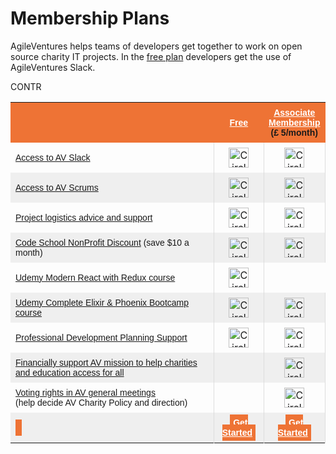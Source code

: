 # Membership Plans

AgileVentures helps teams of developers get together to work on open source charity IT projects.  In the [free plan](/free) developers get the use of AgileVentures Slack.

<table class="tg" style="border-collapse: collapse;border-spacing:0;border-color: #aaa; width: 100%">
 <tbody>
    <tr style="background-color: #ee7335;">
        <td style="width: 350px"></td>
        <th style="width: 65px;font-family: Arial, sans-serif;font-size: 14px;padding:8px;">
        <div style="text-align: center;"><a href="/free" style="color:white">Free</a></div></th>
        <th style="width: 60px;font-family: Arial, sans-serif;font-size: 14px;padding:8px;">
        <div style="text-align: center;"><a href="/associate" style="color:white">Associate Membership</a></div>
        <div style="text-align: center;">(&#xa3; 5/month)</div>
        </th>
    </tr>
    <tr>
	  <td style="font-family: Arial, sans-serif;font-size: 14px;padding:8px;"><a href="/free">Access to AV Slack</a></td>    
      <td style="text-align: center;padding:8px;border-left:solid 1px #ddd;"><img width="32" src="https://dl.dropbox.com/s/h3vg4hcvhkjc1ks/teal-circle-checkmark-128.png" alt="Circle checkmark icon" title="Circle checkmark"></td>
      <td style="text-align: center;padding:8px;border-left:solid 1px #ddd;border-right:solid 1px #ddd;"><img width="32" src="https://dl.dropbox.com/s/h3vg4hcvhkjc1ks/teal-circle-checkmark-128.png" alt="Circle checkmark icon" title="Circle checkmark"></td>
    </tr>
    <tr>
		<td style="font-family: Arial, sans-serif;font-size: 14px;background:#efefef;padding:8px;"><a href="/free">Access to AV Scrums</a></td>    
		<td style="text-align: center;background:#efefef;padding:8px;border-left:solid 1px #ddd;"><img width="32" src="https://dl.dropbox.com/s/h3vg4hcvhkjc1ks/teal-circle-checkmark-128.png" alt="Circle checkmark icon" title="Circle checkmark"></td>
		<td style="text-align: center;background:#efefef;padding:8px;border-left:solid 1px #ddd;border-right:solid 1px #ddd;"><img width="32" src="https://dl.dropbox.com/s/h3vg4hcvhkjc1ks/teal-circle-checkmark-128.png" alt="Circle checkmark icon" title="Circle checkmark"></td>
	</tr>
    <tr>
		<td style="font-family: Arial, sans-serif;font-size: 14px;padding:8px;"><a href="/free">Project logistics advice and support</a></td>    
    	<td style="text-align: center;padding:8px;border-left:solid 1px #ddd;"><img width="32" src="https://dl.dropbox.com/s/h3vg4hcvhkjc1ks/teal-circle-checkmark-128.png" alt="Circle checkmark icon" title="Circle checkmark"></td>
    	<td style="text-align: center;padding:8px;border-left:solid 1px #ddd;border-right:solid 1px #ddd;"><img width="32" src="https://dl.dropbox.com/s/h3vg4hcvhkjc1ks/teal-circle-checkmark-128.png" alt="Circle checkmark icon" title="Circle checkmark"></td>
    	</tr>
	<tr>
		<td style="font-family: Arial, sans-serif;font-size: 14px;background:#efefef;padding:8px;"><a href="/premium">Code School NonProfit Discount</a> (save $10 a month)</td>    
		<td style="text-align: center;background:#efefef;padding:8px;border-left:solid 1px #ddd;"><img width="32" src="https://dl.dropbox.com/s/h3vg4hcvhkjc1ks/teal-circle-checkmark-128.png" alt="Circle checkmark icon" title="Circle checkmark"></td>
		<td style="text-align: center;background:#efefef;padding:8px;border-left:solid 1px #ddd;border-right:solid 1px #ddd;"><img width="32" src="https://dl.dropbox.com/s/h3vg4hcvhkjc1ks/teal-circle-checkmark-128.png" alt="Circle checkmark icon" title="Circle checkmark"></td>
		</tr>
    <tr>
		<td style="font-family: Arial, sans-serif;font-size: 14px;padding:8px;"><a href="/premium-mob">Udemy Modern React with Redux course</a></td>    
CONTR		<td style="text-align: center;padding:8px;border-left:solid 1px #ddd;border-right:solid 1px #ddd;"><img width="32" src="https://dl.dropbox.com/s/h3vg4hcvhkjc1ks/teal-circle-checkmark-128.png" alt="Circle checkmark icon" title="Circle checkmark"></td>
	</tr>
    <tr>
		<td style="font-family: Arial, sans-serif;font-size: 14px;background:#efefef;padding:8px;"><a href="/premium-mob">Udemy Complete Elixir &amp; Phoenix Bootcamp course</a></td>    
		<td style="text-align: center;background:#efefef;padding:8px;border-left:solid 1px #ddd;"><img width="32" src="https://dl.dropbox.com/s/h3vg4hcvhkjc1ks/teal-circle-checkmark-128.png" alt="Circle checkmark icon" title="Circle checkmark"></td>
		<td style="text-align: center;background:#efefef;padding:8px;border-left:solid 1px #ddd;border-right:solid 1px #ddd;"><img width="32" src="https://dl.dropbox.com/s/h3vg4hcvhkjc1ks/teal-circle-checkmark-128.png" alt="Circle checkmark icon" title="Circle checkmark"></td>
	</tr>
	<tr>
		<td style="font-family: Arial, sans-serif;font-size: 14px;padding:8px;"><a href="/premium-mob">Professional Development Planning Support</a></td>                       
		<td style="text-align: center;padding:8px;border-left:solid 1px #ddd;"><img width="32" src="https://dl.dropbox.com/s/h3vg4hcvhkjc1ks/teal-circle-checkmark-128.png" alt="Circle checkmark icon" title="Circle checkmark"></td>
		<td style="text-align: center;padding:8px;border-left:solid 1px #ddd;border-right:solid 1px #ddd;"><img width="32" src="https://dl.dropbox.com/s/h3vg4hcvhkjc1ks/teal-circle-checkmark-128.png" alt="Circle checkmark icon" title="Circle checkmark"></td>
	</tr>
	<tr>
		<td style="font-family: Arial, sans-serif;font-size: 14px;background:#efefef;padding:8px;"><a href="/premium">Financially support AV mission to help charities <br>and education access for all</a></td>   
		<td style="text-align: center;background:#efefef;padding:8px;border-left:solid 1px #ddd;"></td>
		<td style="text-align: center;background:#efefef;padding:8px;border-left:solid 1px #ddd;border-right:solid 1px #ddd;"><img width="32" src="https://dl.dropbox.com/s/h3vg4hcvhkjc1ks/teal-circle-checkmark-128.png" alt="Circle checkmark icon" title="Circle checkmark"></td>
	</tr>
	<tr>
		<td style="font-family: Arial, sans-serif;font-size: 14px;padding:8px;">
<a href="/premium-f2f">Voting rights in AV general meetings </a><br>(help decide AV Charity Policy and direction)</td>    
		<td style="text-align: center;padding:8px;border-left:solid 1px #ddd;"></td>
		<td style="text-align: center;padding:8px;border-left:solid 1px #ddd;border-right:solid 1px #ddd;"><img width="32" src="https://dl.dropbox.com/s/h3vg4hcvhkjc1ks/teal-circle-checkmark-128.png" alt="Circle checkmark icon" title="Circle checkmark"></td>
	</tr>
    <tr>
		<td style="font-family: Arial, sans-serif;font-size: 14px;padding:8px;background:#efefef;"><span class="btn btn-primary btn-block" style="background-color:#ee7335;border-color:#ee7335;padding:5px;width: 350px;"><a href="/sponsorship"></a></span></td>    
		<td style="text-align: center;font-family: Arial, sans-serif;font-size: 14px;padding:8px;background:#efefef;border-left:solid 1px #ddd;color:white"><span class="btn btn-primary btn-block" style="background-color:#ee7335;border-color:#ee7335;padding:5px;"><a href="/users/sign_up" style="color:white"><b>Get Started</b></a></span></td>
		<td style="text-align: center;font-family: Arial, sans-serif;font-size: 14px;padding:8px;background:#efefef;border-left:solid 1px #ddd;border-right:solid 1px #ddd;">
			 <span class="btn btn-primary btn-block" style="color:white;background-color:#ee7335;border-color:#ee7335;padding:5px;">
				<a href="/subscriptions/new?plan=associate" style="color:white;"><b>Get Started</b></a></span>
</td>
</tr>
</tbody>
</table>
